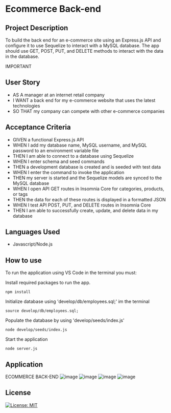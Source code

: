 # Ecommerce Back-end

## Project Description

To build the back end for an e-commerce site using an Express.js API and configure it to use Sequelize to interact with a MySQL database. The app should use GET, POST, PUT, and DELETE methods to interact with the data in the database.

IMPORTANT

## User Story

- AS A manager at an internet retail company
- I WANT a back end for my e-commerce website that uses the latest technologies
- SO THAT my company can compete with other e-commerce companies


## Acceptance Criteria

- GIVEN a functional Express.js API
- WHEN I add my database name, MySQL username, and MySQL password to an environment variable file
- THEN I am able to connect to a database using Sequelize
- WHEN I enter schema and seed commands
- THEN a development database is created and is seeded with test data
- WHEN I enter the command to invoke the application
- THEN my server is started and the Sequelize models are synced to the MySQL database
- WHEN I open API GET routes in Insomnia Core for categories, products, or tags
- THEN the data for each of these routes is displayed in a formatted JSON
- WHEN I test API POST, PUT, and DELETE routes in Insomnia Core
- THEN I am able to successfully create, update, and delete data in my database

## Languages Used

- Javascript/Node.js

## How to use

To run the application using VS Code in the terminal you must:

Install required packages to run the app.
```
npm install

```

Initialize database using 'develop/db/employees.sql;' im the terminal
```
source develop/db/employees.sql;

```
Populate the database by using 'develop/seeds/index.js'
```
node develop/seeds/index.js

```
Start the application
```
node server.js

```

## Application

ECOMMERCE BACK-END
![image](https://user-images.githubusercontent.com/56829664/236333156-71add3d3-24b9-45aa-a22b-5b109f410b51.png)
![image](https://user-images.githubusercontent.com/56829664/236333207-a11f4507-413e-43ce-87f0-08f0bd07c16d.png)
![image](https://user-images.githubusercontent.com/56829664/236333243-ad26282d-9f1e-45a1-9556-f499cd8c5a75.png)
![image](https://user-images.githubusercontent.com/56829664/236333290-210419aa-ac21-4d0d-a902-7566888790f6.png)


## License 
[![License: MIT](https://img.shields.io/badge/License-MIT-yellow.svg)](https://opensource.org/licenses/MIT)
